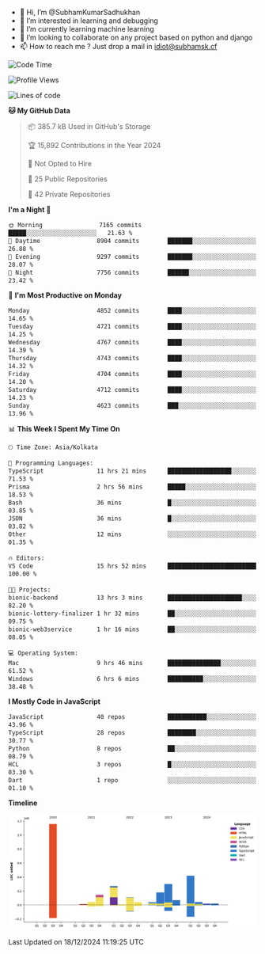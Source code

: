 - 👋 Hi, I’m @SubhamKumarSadhukhan
- 👀 I’m interested in learning and debugging
- 🌱 I’m currently learning machine learning
- 💞️ I’m looking to collaborate on any project based on python and django
- 📫 How to reach me ?
      Just drop a mail in idiot@subhamsk.cf

<!---
SubhamKumarSadhukhan/SubhamKumarSadhukhan is a ✨ special ✨ repository because its `README.md` (this file) appears on your GitHub profile.
You can click the Preview link to take a look at your changes.
--->


<!--START_SECTION:waka-->
![Code Time](http://img.shields.io/badge/Code%20Time-2%2C674%20hrs%2043%20mins-blue)

![Profile Views](http://img.shields.io/badge/Profile%20Views-0-blue)

![Lines of code](https://img.shields.io/badge/From%20Hello%20World%20I%27ve%20Written-2.8%20million%20lines%20of%20code-blue)

**🐱 My GitHub Data** 

> 📦 385.7 kB Used in GitHub's Storage 
 > 
> 🏆 15,892 Contributions in the Year 2024
 > 
> 🚫 Not Opted to Hire
 > 
> 📜 25 Public Repositories 
 > 
> 🔑 42 Private Repositories 
 > 
**I'm a Night 🦉** 

```text
🌞 Morning                7165 commits        █████░░░░░░░░░░░░░░░░░░░░   21.63 % 
🌆 Daytime                8904 commits        ███████░░░░░░░░░░░░░░░░░░   26.88 % 
🌃 Evening                9297 commits        ███████░░░░░░░░░░░░░░░░░░   28.07 % 
🌙 Night                  7756 commits        ██████░░░░░░░░░░░░░░░░░░░   23.42 % 
```
📅 **I'm Most Productive on Monday** 

```text
Monday                   4852 commits        ████░░░░░░░░░░░░░░░░░░░░░   14.65 % 
Tuesday                  4721 commits        ████░░░░░░░░░░░░░░░░░░░░░   14.25 % 
Wednesday                4767 commits        ████░░░░░░░░░░░░░░░░░░░░░   14.39 % 
Thursday                 4743 commits        ████░░░░░░░░░░░░░░░░░░░░░   14.32 % 
Friday                   4704 commits        ████░░░░░░░░░░░░░░░░░░░░░   14.20 % 
Saturday                 4712 commits        ████░░░░░░░░░░░░░░░░░░░░░   14.23 % 
Sunday                   4623 commits        ███░░░░░░░░░░░░░░░░░░░░░░   13.96 % 
```


📊 **This Week I Spent My Time On** 

```text
🕑︎ Time Zone: Asia/Kolkata

💬 Programming Languages: 
TypeScript               11 hrs 21 mins      ██████████████████░░░░░░░   71.53 % 
Prisma                   2 hrs 56 mins       █████░░░░░░░░░░░░░░░░░░░░   18.53 % 
Bash                     36 mins             █░░░░░░░░░░░░░░░░░░░░░░░░   03.85 % 
JSON                     36 mins             █░░░░░░░░░░░░░░░░░░░░░░░░   03.82 % 
Other                    12 mins             ░░░░░░░░░░░░░░░░░░░░░░░░░   01.35 % 

🔥 Editors: 
VS Code                  15 hrs 52 mins      █████████████████████████   100.00 % 

🐱‍💻 Projects: 
bionic-backend           13 hrs 3 mins       █████████████████████░░░░   82.20 % 
bionic-lottery-finalizer 1 hr 32 mins        ██░░░░░░░░░░░░░░░░░░░░░░░   09.75 % 
bionic-web3service       1 hr 16 mins        ██░░░░░░░░░░░░░░░░░░░░░░░   08.05 % 

💻 Operating System: 
Mac                      9 hrs 46 mins       ███████████████░░░░░░░░░░   61.52 % 
Windows                  6 hrs 6 mins        ██████████░░░░░░░░░░░░░░░   38.48 % 
```

**I Mostly Code in JavaScript** 

```text
JavaScript               40 repos            ███████████░░░░░░░░░░░░░░   43.96 % 
TypeScript               28 repos            ████████░░░░░░░░░░░░░░░░░   30.77 % 
Python                   8 repos             ██░░░░░░░░░░░░░░░░░░░░░░░   08.79 % 
HCL                      3 repos             █░░░░░░░░░░░░░░░░░░░░░░░░   03.30 % 
Dart                     1 repo              ░░░░░░░░░░░░░░░░░░░░░░░░░   01.10 % 
```



**Timeline**

![Lines of Code chart](https://raw.githubusercontent.com/SubhamKumarSadhukhan/SubhamKumarSadhukhan/main/assets/bar_graph.png)


 Last Updated on 18/12/2024 11:19:25 UTC
<!--END_SECTION:waka-->
